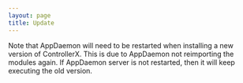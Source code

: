 ```yaml
---
layout: page
title: Update
---
```


Note that AppDaemon will need to be restarted when installing a new version of ControllerX. This is due to AppDaemon not reimporting the modules again. If AppDaemon server is not restarted, then it will keep executing the old version.

